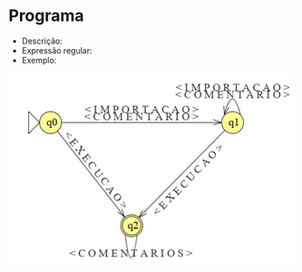 # Programa

- Descrição: 
- Expressão regular:
- Exemplo:

![automatoPrograma](./imagens/programa.png)